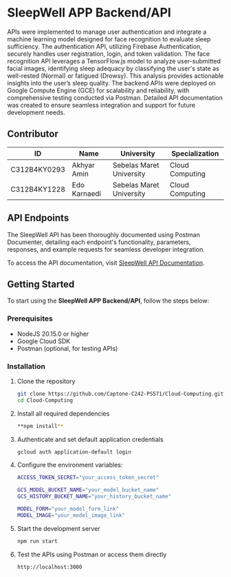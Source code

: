 # SleepWell APP Backend/API

APIs were implemented to manage user authentication and integrate a machine learning model designed for face recognition to evaluate sleep sufficiency. The authentication API, utilizing Firebase Authentication, securely handles user registration, login, and token validation. The face recognition API leverages a TensorFlow.js model to analyze user-submitted facial images, identifying sleep adequacy by classifying the user's state as well-rested (Normal) or fatigued (Drowsy). This analysis provides actionable insights into the user’s sleep quality. The backend APIs were deployed on Google Compute Engine (GCE) for scalability and reliability, with comprehensive testing conducted via Postman. Detailed API documentation was created to ensure seamless integration and support for future development needs.


## Contributor

| ID           | Name                            | University                      | Specialization     |
| ------------ | ------------------------------- | ------------------------------- | ------------------ |
| C312B4KY0293 | Akhyar Amin                     | Sebelas Maret University        | Cloud Computing    |
| C312B4KY1228 | Edo Karnaedi                    | Sebelas Maret University        | Cloud Computing    |


## API Endpoints

The SleepWell API has been thoroughly documented using Postman Documenter, detailing each endpoint's functionality, parameters, responses, and example requests for seamless developer integration.

To access the API documentation, visit [SleepWell API Documentation](https://documenter.getpostman.com/view/39443488/2sAYHxnipG).


## Getting Started

To start using the **SleepWell APP Backend/API**, follow the steps below:

### Prerequisites

-   NodeJS 20.15.0 or higher
-   Google Cloud SDK
-   Postman (optional, for testing APIs)

### Installation

1. Clone the repository
   ```bash
   git clone https://github.com/Captone-C242-PS571/Cloud-Computing.git
   cd Cloud-Computing
   
2. Install all required dependencies
   ```bash
   **npm install**
   
3. Authenticate and set default application credentials
   ```bash
   gcloud auth application-default login
   
4. Configure the environment variables:
   ```bash
   ACCESS_TOKEN_SECRET="your_access_token_secret"

   GCS_MODEL_BUCKET_NAME="your_model_bucket_name"
   GCS_HISTORY_BUCKET_NAME="your_history_bucket_name"

   MODEL_FORM="your_model_form_link"
   MODEL_IMAGE="your_model_image_link"
   
5. Start the development server
   ```bash
   npm run start
   
6. Test the APIs using Postman or access them directly
   ```bash
   http://localhost:3000
